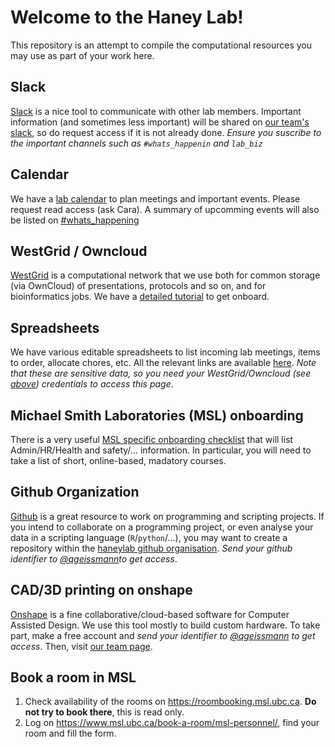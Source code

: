 # Welcome to the Haney Lab!

This repository is an attempt to compile the computational resources you may use as part of your work here.

## Slack

[Slack](https://slack.com) is a nice tool to communicate with other lab members. Important information (and sometimes less important) will be shared on [our team's slack](https://haneylab.slack.com), so do request access if it is not already done.
*Ensure you suscribe to the important channels such as `#whats_happenin` and `lab_biz`*

## Calendar
We have a [lab calendar](https://calendar.google.com/calendar/embed?src=m2midv6drqud0092gjf60lcnrs%40group.calendar.google.com&ctz=America%2FVancouver) to plan meetings and important events. Please request read access (ask Cara). A summary of upcomming events will also be listed on [#whats_happening](https://haneylab.slack.com/messages/C4X9M8LDB)

## WestGrid / Owncloud

[WestGrid](https://www.westgrid.ca) is a computational network that we use both for common storage (via OwnCloud) of presentations, protocols and so on, and for bioinformatics jobs.
We have a [detailed tutorial](WestGrid_Onboarding.md) to get onboard.

## Spreadsheets

We have various editable spreadsheets to list incoming lab meetings, items to order, allocate chores, etc. All the relevant links are available [here](https://owncloud.westgrid.ca/index.php/apps/documents/#11630216). *Note that these are sensitive data, so you need your WestGrid/Owncloud (see [above](#westgrid--owncloud)) credentials to access this page*.


## Michael Smith Laboratories (MSL) onboarding
There is a very useful [MSL specific onboarding checklist](https://internal.msl.ubc.ca/sites/default/files/MSL%20onboarding%20checklist%202018%20Apr.pdf) that will list Admin/HR/Health and safety/... information. In particular, you will need to take a list of short, online-based, madatory courses.

## Github Organization

[Github](https://github.com/) is a great resource to work on programming and scripting projects.
If you intend to collaborate on a programming project, or even analyse your data in a scripting language (`R`/`python`/...), 
you may want to create a repository within the [haneylab github organisation](https://github.com/haneylab/). 
*Send your github identifier to [@qgeissmann](mailto:qgeissmann@gmail.com)to get access*.

## CAD/3D printing on onshape

[Onshape](https://cad.onshape.com/) is a fine collaborative/cloud-based software for Computer Assisted Design. We use this tool mostly to build custom hardware.
To take part, make a free account and *send your identifier to [@qgeissmann](mailto:qgeissmann@gmail.com) to get access*.
Then, visit [our team page](https://cad.onshape.com/documents?nodeId=5bd0f69234165112c7da2201&resourceType=team).

## Book a room in MSL

1. Check availability of the rooms on https://roombooking.msl.ubc.ca. **Do not try to book there**, this is read only.
2. Log on https://www.msl.ubc.ca/book-a-room/msl-personnel/, find your room and fill the form.



